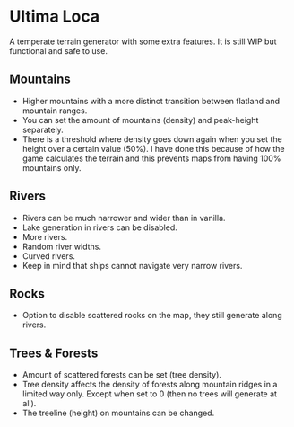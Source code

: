 # Ultima Loca

A temperate terrain generator with some extra features.
It is still WIP but functional and safe to use.

## Mountains
- Higher mountains with a more distinct transition between flatland and mountain ranges.
- You can set the amount of mountains (density) and peak-height separately.
- There is a threshold where density goes down again when you set the height over a certain value (50%). I have done this because of how the game calculates the terrain and this prevents maps from having 100% mountains only.

## Rivers
- Rivers can be much narrower and wider than in vanilla.
- Lake generation in rivers can be disabled.
- More rivers.
- Random river widths.
- Curved rivers.
- Keep in mind that ships cannot navigate very narrow rivers.

## Rocks
- Option to disable scattered rocks on the map, they still generate along rivers.

## Trees & Forests
- Amount of scattered forests can be set (tree density).
- Tree density affects the density of forests along mountain ridges in a limited way only. Except when set to 0 (then no trees will generate at all).
- The treeline (height) on mountains can be changed.
